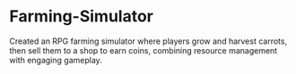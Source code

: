 # Farming-Simulator
Created an RPG farming simulator where players grow and harvest carrots, then sell them to a shop to earn coins, combining resource management with engaging gameplay.

